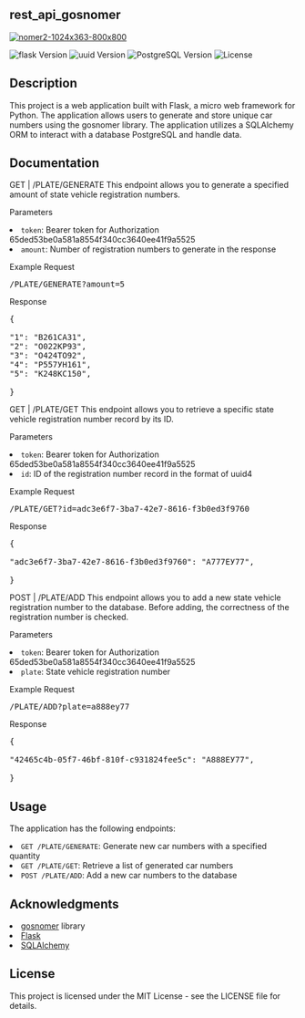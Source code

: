 
## rest_api_gosnomer


<p align="left">
     <a href="https://ibb.co/Bwn5LDD"><img src="https://i.ibb.co/Bwn5LDD/nomer2-1024x363-800x800.png" alt="nomer2-1024x363-800x800" border="0"></a>
</p>

<p align="left">
   <img src="https://img.shields.io/badge/flask-2.2.2-blueviolet" alt="flask Version" >
   <img src="https://img.shields.io/badge/uuid-1.30-blue" alt="uuid Version">
   <img src="https://img.shields.io/badge/PostgreSQL-14-orange" alt="PostgreSQL Version">
   <img src="https://img.shields.io/badge/LICENSE-MIT-brightgreen" alt="License">
</p>

## Description

This project is a web application built with Flask, a micro web framework for Python. The application allows users to generate and store unique car numbers using the gosnomer library. The application utilizes a SQLAlchemy ORM to interact with a database PostgreSQL and handle data.

## Documentation

GET | /PLATE/GENERATE
This endpoint allows you to generate a specified amount of state vehicle registration numbers.

Parameters
<li><code>token</code>: Bearer token for Authorization 65ded53be0a581a8554f340cc3640ee41f9a5525</li>
<li><code>amount</code>: Number of registration numbers to generate in the response</li>

Example Request

<pre>
<span class="key">/PLATE/GENERATE?amount=5</span>
</pre>

Response

<pre>
<span class="key">{</span>
<span class="key"> </span>
<span class="key">"1"</span>: <span class="value">"В261СА31"</span>,
<span class="key">"2"</span>: <span class="value">"О022КР93"</span>,
<span class="key">"3"</span>: <span class="value">"О424ТО92"</span>,
<span class="key">"4"</span>: <span class="value">"Р557УН161"</span>,
<span class="key">"5"</span>: <span class="value">"К248КС150"</span>,
<span class="key"> </span>
<span class="key">}</span>
</pre>
GET | /PLATE/GET
This endpoint allows you to retrieve a specific state vehicle registration number record by its ID.

Parameters
<li><code>token</code>: Bearer token for Authorization 65ded53be0a581a8554f340cc3640ee41f9a5525</li</li>
<li><code>id</code>: ID of the registration number record in the format of uuid4</li>

Example Request

<pre>
<span class="key">/PLATE/GET?id=adc3e6f7-3ba7-42e7-8616-f3b0ed3f9760</span>
</pre>

Response

<pre>
<span class="key">{</span>
<span class="key"> </span>
<span class="key">"adc3e6f7-3ba7-42e7-8616-f3b0ed3f9760"</span>: <span class="value">"А777ЕУ77"</span>,
<span class="key"> </span>
<span class="key">}</span>
</pre>

POST | /PLATE/ADD
This endpoint allows you to add a new state vehicle registration number to the database.
Before adding, the correctness of the registration number is checked.

Parameters
<li><code>token</code>: Bearer token for Authorization 65ded53be0a581a8554f340cc3640ee41f9a5525</li>
<li><code>plate</code>: State vehicle registration number</li>

Example Request
<pre>
<span class="key">/PLATE/ADD?plate=a888еу77</span>
</pre>

Response

<pre>
<span class="key">{</span>
<span class="key"> </span>
<span class="key">"42465c4b-05f7-46bf-810f-c931824fee5c"</span>: <span class="value">"А888ЕУ77"</span>,
<span class="key"> </span>
<span class="key">}</span>
</pre>

## Usage

The application has the following endpoints:

<li><code>GET /PLATE/GENERATE</code>: Generate new car numbers with a specified quantity</li>
<li><code>GET /PLATE/GET</code>: Retrieve a list of generated car numbers</li>
<li><code>POST /PLATE/ADD</code>: Add a new car numbers to the database</li>


## Acknowledgments

<li><a href="https://pypi.org/project/gosnomer/" target="_new">gosnomer</a> library</li>
<li><a href="https://flask.palletsprojects.com/" target="_new">Flask</a></li>
<li><a href="https://www.sqlalchemy.org/" target="_new">SQLAlchemy</a></li>

## License

This project is licensed under the MIT License - see the LICENSE file for details.
